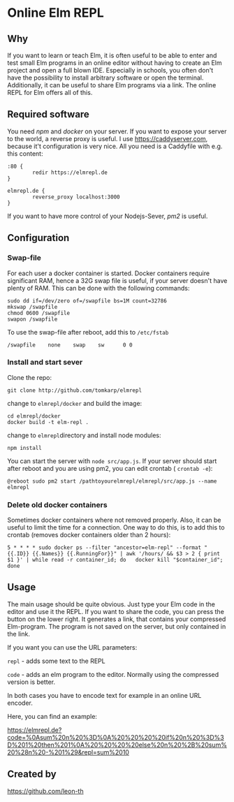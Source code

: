# Online Elm REPL
## Why

If you want to learn or teach Elm, it is often useful to be able to enter and test small Elm programs in an online editor without having to create an Elm project and open a full blown IDE. Especially in schools, you often don't have the possibility to install arbitrary software or open the terminal. Additionally, it can be useful to share Elm programs via a link. The online REPL for Elm offers all of this.

## Required software

You need *npm* and *docker* on your server. If you want to expose your server to the world, a reverse proxy is useful. I use https://caddyserver.com, because it't configuration is very nice. All you need is a Caddyfile with e.g. this content:

```
:80 {
        redir https://elmrepl.de
}

elmrepl.de {
        reverse_proxy localhost:3000
}
```

If you want to have more control of your Nodejs-Sever, *pm2* is useful.

## Configuration

### Swap-file
For each user a docker container is started. Docker containers require significant RAM, hence a 32G swap file is useful, if your server doesn't have plenty of RAM. This can be done with the following commands:

```
sudo dd if=/dev/zero of=/swapfile bs=1M count=32786
mkswap /swapfile
chmod 0600 /swapfile
swapon /swapfile
```

To use the swap-file after reboot, add this to `/etc/fstab`
```
/swapfile    none    swap    sw      0 0
```

### Install and start sever

Clone the repo:
```
git clone http://github.com/tomkarp/elmrepl
```

change to `elmrepl/docker` and build the image:
```
cd elmrepl/docker
docker build -t elm-repl .
```

change to `elmrepl`directory and install node modules:
```
npm install
```

You can start the server with `node src/app.js`. If your server should start after reboot and you are using pm2, you can edit crontab ( `crontab -e`):
```
@reboot sudo pm2 start /pathtoyourelmrepl/elmrepl/src/app.js --name elmrepl
```

### Delete old docker containers

Sometimes docker containers where not removed properly. Also, it can be useful to limit the time for a connection. One way to do this, is to add this to crontab (removes docker containers older than 2 hours):

```
5 * * * * sudo docker ps --filter "ancestor=elm-repl" --format "{{.ID}} {{.Names}} {{.RunningFor}}" | awk '/hours/ && $3 > 2 { print $1 }' | while read -r container_id; do   docker kill "$container_id";  done
```

## Usage

The main usage should be quite obvious. Just type your Elm code in the editor and use it the REPL.
If you want to share the code, you can press the button on the lower right. It generates a link, that contains your compressed Elm-program. The program is not saved on the server, but only contained in the link.

If you want you can use the URL parameters:

`repl` - adds some text to the REPL

`code` - adds an elm program to the editor. Normally using the compressed version is better.

In both cases you have to encode text for example in an online URL encoder.

Here, you can find an example:

https://elmrepl.de?code=%0Asum%20n%20%3D%0A%20%20%20%20if%20n%20%3D%3D%201%20then%201%0A%20%20%20%20else%20n%20%2B%20sum%20%28n%20-%201%29&repl=sum%2010

## Created by
https://github.com/leon-th
